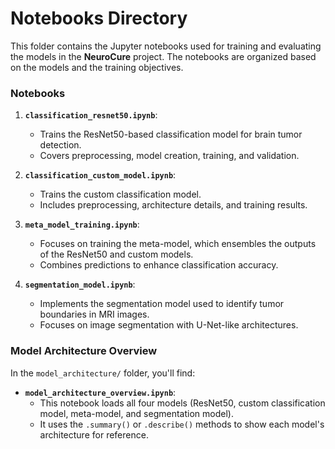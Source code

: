 # Notebooks Directory

This folder contains the Jupyter notebooks used for training and evaluating the models in the **NeuroCure** project. The notebooks are organized based on the models and the training objectives.

### Notebooks

1. **`classification_resnet50.ipynb`**: 
   - Trains the ResNet50-based classification model for brain tumor detection.
   - Covers preprocessing, model creation, training, and validation.

2. **`classification_custom_model.ipynb`**: 
   - Trains the custom classification model.
   - Includes preprocessing, architecture details, and training results.

3. **`meta_model_training.ipynb`**: 
   - Focuses on training the meta-model, which ensembles the outputs of the ResNet50 and custom models.
   - Combines predictions to enhance classification accuracy.

4. **`segmentation_model.ipynb`**: 
   - Implements the segmentation model used to identify tumor boundaries in MRI images.
   - Focuses on image segmentation with U-Net-like architectures.

### Model Architecture Overview

In the `model_architecture/` folder, you'll find:
- **`model_architecture_overview.ipynb`**: 
  - This notebook loads all four models (ResNet50, custom classification model, meta-model, and segmentation model).
  - It uses the `.summary()` or `.describe()` methods to show each model's architecture for reference.
